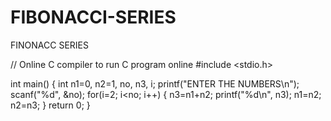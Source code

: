# FIBONACCI-SERIES
FINONACC SERIES


// Online C compiler to run C program online
#include <stdio.h>

int main() {
    int n1=0, n2=1, no, n3, i;
    printf("ENTER THE NUMBERS\n");
    scanf("%d", &no);
    for(i=2; i<no; i++)
    {
        n3=n1+n2;
        printf("%d\n", n3);
        n1=n2;
        n2=n3;
    }
    return 0;
}
